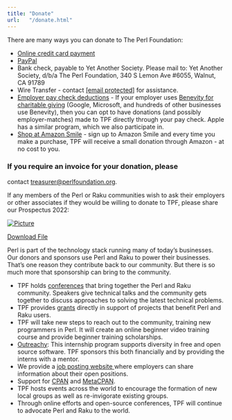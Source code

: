 ```yaml
---
title: "Donate"
url:   "/donate.html"
---
```

There are many ways you can donate to The Perl Foundation:
-   [Online credit card
    payment](https://perlfoundation.app.neoncrm.com/np/clients/perlfoundation/donation.jsp)
-   [PayPal](https://www.paypal.com/donate/?hosted_button_id=N5B8KS7PS4SUS)
-   Bank check, payable to Yet Another Society.  Please mail to: Yet
    Another Society, d/b/a The Perl Foundation, 340 S Lemon Ave
    #6055, Walnut, CA 91789
-   Wire Transfer -
    contact [\[email protected\]](cdn-cgi/l/email-protection.html#baeec8dfdbc9cfc8dfc8faeadfc8d6fcd5cfd4dedbced3d5d494f5c8dd) for
    assistance.
-   [Employer pay check
    deductions](https://causes.benevity.org/causes/840-383536536) - If
    your employer uses [Benevity for charitable
    giving](https://causes.benevity.org/causes/840-383536536) (Google,
    Microsoft, and hundreds of other businesses use Benevity), then you
    can opt to have donations (and possibly employer-matches) made to
    TPF directly through your pay check. Apple has a similar program,
    which we also participate in.
-   [Shop at Amazon
    Smile](https://smile.amazon.com/gp/chpf/homepage/ref=smi_chpf_redirect/138-2474394-5588856?ie=UTF8&ein=38-3536536&ref_=smi_ext_ch_38-3536536_cl) -
    sign up to Amazon Smile and every time you make a purchase, TPF will
    receive a small donation through Amazon - at no cost to you.

### If you require an invoice for your donation, please
contact [treasurer@perlfoundation.org](mailto:treasurer@perlfoundation.org).

If any members of the Perl or Raku communities wish to
ask their employers or other associates if they would be
willing to donate to TPF, please share our Prospectus
2022:

[![Picture](/images/uploads/1/0/6/6/106663517/prospectus-cover-page_orig.jpg)](/images/uploads/1/0/6/6/106663517/perl_raku_prospectus_final_interactive_v2.pdf)

[Download File](/images/uploads/1/0/6/6/106663517/perl_raku_prospectus_final_interactive_v2.pdf)

Perl is part of the technology stack running many of
today’s businesses. Our donors and sponsors use Perl and
Raku to power their businesses. That’s one reason they
contribute back to our community. But there is so much
more that sponsorship can bring to the community.
-   TPF holds [conferences](https://www.perlfoundation.org/events.html)
    that bring together the Perl and Raku community. Speakers give
    technical talks and the community gets together to discuss
    approaches to solving the latest technical problems.
-   TPF provides [grants](grants.html) directly in support of projects
    that benefit Perl and Raku users.
-   TPF will take new steps to reach out to the community, training new
    programmers in Perl. It will create an online beginner video
    training course and provide beginner training scholarships.
-   [Outreachy](https://www.outreachy.org/): This internship program
    supports diversity in free and open source software. TPF sponsors
    this both financially and by providing the interns with a mentor.
-   We provide a [job posting website ](https://jobs.perl.org/)where
    employers can share information about their open positions.
-   Support for [CPAN](https://cpan.org/) and
    [MetaCPAN](https://metacpan.org/).
-   TPF hosts events across the world to encourage the formation of new
    local groups as well as re-invigorate existing groups.
-   Through online efforts and open-source conferences, TPF will
    continue to advocate Perl and Raku to the world.
